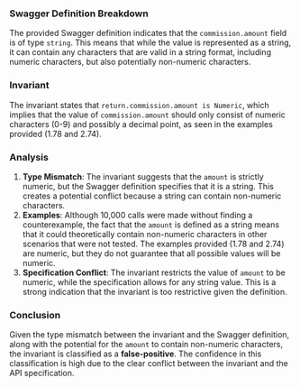 ### Swagger Definition Breakdown
The provided Swagger definition indicates that the `commission.amount` field is of type `string`. This means that while the value is represented as a string, it can contain any characters that are valid in a string format, including numeric characters, but also potentially non-numeric characters.

### Invariant
The invariant states that `return.commission.amount is Numeric`, which implies that the value of `commission.amount` should only consist of numeric characters (0-9) and possibly a decimal point, as seen in the examples provided (1.78 and 2.74).

### Analysis
1. **Type Mismatch**: The invariant suggests that the `amount` is strictly numeric, but the Swagger definition specifies that it is a string. This creates a potential conflict because a string can contain non-numeric characters.
2. **Examples**: Although 10,000 calls were made without finding a counterexample, the fact that the `amount` is defined as a string means that it could theoretically contain non-numeric characters in other scenarios that were not tested. The examples provided (1.78 and 2.74) are numeric, but they do not guarantee that all possible values will be numeric. 
3. **Specification Conflict**: The invariant restricts the value of `amount` to be numeric, while the specification allows for any string value. This is a strong indication that the invariant is too restrictive given the definition.

### Conclusion
Given the type mismatch between the invariant and the Swagger definition, along with the potential for the `amount` to contain non-numeric characters, the invariant is classified as a **false-positive**. The confidence in this classification is high due to the clear conflict between the invariant and the API specification.

